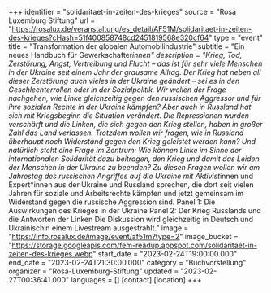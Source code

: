 +++
identifier = "solidaritaet-in-zeiten-des-krieges"
source = "Rosa Luxemburg Stiftung"
url = "https://rosalux.de/veranstaltung/es_detail/AF51M/solidaritaet-in-zeiten-des-krieges?cHash=51f400858748cd2451819568e320cf64"
type = "event"
title = "Transformation der globalen Automobilindustrie"
subtitle = "Ein neues Handbuch für Gewerkschafter*innen"
description = "Krieg, Tod, Zerstörung, Angst, Vertreibung und Flucht – das ist für sehr viele Menschen in der Ukraine seit einem Jahr der grausame Alltag. Der Krieg hat neben all dieser Zerstörung auch vieles in der Ukraine geändert – sei es in den Geschlechterrollen oder in der Sozialpolitik. Wir wollen der Frage nachgehen, wie Linke gleichzeitig gegen den russischen Aggressor und für ihre sozialen Rechte in der Ukraine kämpfen? 
Aber auch in Russland hat sich mit Kriegsbeginn die Situation verändert. Die Repressionen wurden verschärft und die Linken, die sich gegen den Krieg stellen, haben in großer Zahl das Land verlassen. Trotzdem wollen wir fragen, wie in Russland überhaupt noch Widerstand gegen den Krieg geleistet werden kann? Und natürlich steht eine Frage im Zentrum: Wie können Linke im Sinne der internationalen Solidarität dazu beitragen, den Krieg und damit das Leiden der Menschen in der Ukraine zu beenden?
Zu diesen Fragen wollen wir am Jahrestag des russischen Angriffes auf die Ukraine mit Aktivist*innen und Expert*innen aus der Ukraine und Russland sprechen, die dort seit vielen Jahren für soziale und Arbeitsrechte kämpfen und jetzt gemeinsam im Widerstand gegen die russische Aggression sind. 
Panel 1: Die Auswirkungen des Krieges in der Ukraine
Panel 2: Der Krieg Russlands und die Antworten der Linken
Die Diskussion wird gleichzeitig in Deutsch und Ukrainischin einem Livestream ausgestrahlt."
image = "https://info.rosalux.de/image/event/af51m?type=2"
image_bucket = "https://storage.googleapis.com/fem-readup.appspot.com/solidaritaet-in-zeiten-des-krieges.webp"
start_date = "2023-02-24T19:00:00.000"
end_date = "2023-02-24T21:30:00.000"
category = "Buchvorstellung"
organizer = "Rosa-Luxemburg-Stiftung"
updated = "2023-02-27T00:36:41.000"
languages = []
[contact]
[location]
+++